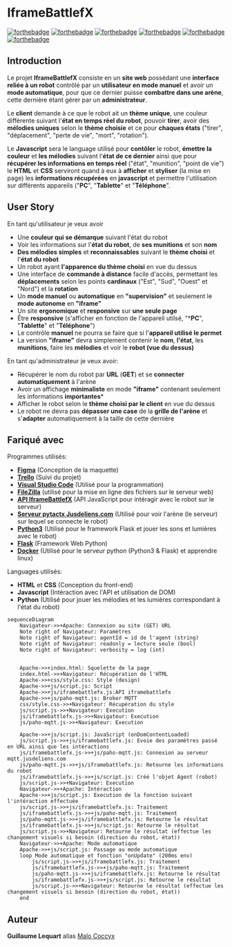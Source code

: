 # IframeBattlefX

[![forthebadge](https://forthebadge.com/images/badges/it-works-why.svg)](https://forthebadge.com) [![forthebadge](https://forthebadge.com/images/badges/built-with-love.svg)](https://forthebadge.com) [![forthebadge](https://forthebadge.com/images/badges/for-robots.svg)](https://forthebadge.com)
[![forthebadge](https://forthebadge.com/images/badges/made-with-javascript.svg)](https://forthebadge.com) [![forthebadge](https://forthebadge.com/images/badges/uses-html.svg)](https://forthebadge.com) [![forthebadge](https://forthebadge.com/images/badges/uses-css.svg)](https://forthebadge.com)

## Introduction

Le projet **IframeBattlefX** consiste en un **site web** possédant une **interface reliée à un robot** contrôlé par un **utilisateur en mode manuel** et avoir un **mode automatique**, pour que ce dernier puisse **combattre dans une arène**, cette dernière étant gérer par un **administrateur**.

Le **client** demande à ce que le robot ait un **thème unique**, une couleur différente suivant l'**état en temps réel du robot**, pouvoir **tirer**, avoir des **mélodies uniques** selon le **thème choisie** et ce pour **chaques états** ("tirer", "déplacement", "perte de vie", "mort", "rotation").

Le **Javascript** sera le language utilisé pour **contôler** le robot, **émettre la couleur** et **les mélodies** suivant l'**état de ce dernier** ainsi que pour **récupérer les informations en temps réel** ("état", "munition", "point de vie") le **HTML** et **CSS** serviront quand à eux à **afficher** et **styliser** (la mise en page) les **informations récupérées** en **javascript** et permettre l'utilisation sur différents appareils ("**PC**", "**Tablette**" et "**Téléphone**".


## User Story
 
En tant qu'utilisateur je veux avoir
* Une **couleur qui se démarque** suivant l'état du robot
* Voir les informations sur l'**état du robot**, de **ses munitions** et son **nom**
* **Des mélodies simples** et **reconnaissables** suivant le **thème choisi** et l'**état du robot**
* Un robot ayant **l'apparence du thème choisi** en vue du dessus
* Une interface de **commande à distance** facile d'accès, permettant les **déplacements** selon les points **cardinaux** ("Est", "Sud", "Ouest" et "Nord") et la **rotation**
* Un **mode manuel** ou **automatique** en **"supervision"** et seulement le **mode autonome** en **"iframe"**
* Un site **ergonomique** et **responsive** sur **une seule page**
* Être **responsive** (s'afficher en fonction de l'appareil utilsé, "***PC**", "**Tablette**" et "**Téléphone**")
* Le contrôle **manuel** ne pourra se faire que si l'**appareil utilisé le permet**
* La version **"iframe"** devra simplement contenir le **nom**, **l'état**, les **munitions**, faire les **mélodies** et voir le **robot (vue du dessus)**

En tant qu'administrateur je veux avoir:

* Récupérer le nom du robot par **URL** (**GET**) et se **connecter automatiquement** à l'arène 
* Avoir un affichage **minimaliste** en mode **"iframe"** contenant seulement les informations **importantes***
* Afficher le robot selon le **thème choisi par le client** en vue du dessus
* Le robot ne devra pas **dépasser une case** de la **grille de l'arène** et s'**adapter** automatiquement à la taille de cette dernière

## Fariqué avec

Programmes utilisés:
* **[Figma](https://www.figma.com/)** (Conception de la maquette)
* **[Trello](https://trello.com/)** (Suivi du projet)
* **[Visual Studio Code](https://code.visualstudio.com/)** (Utilisé pour la programmation) 
* **[FileZilla](https://filezilla-project.org/)** (utilisé pour la mise en ligne des fichiers sur le serveur web)
* **[API IframeBattlefX](https://github.com/MaloCoccyx/IframeBattlefX/blob/main/js/iframebattlefx.js)** (API JavaScript pour intéragir avec le robot sur le serveur)
* **[Serveur pytactx Jusdeliens.com](http://jusdeliens.com/play/pytactx/)** (Utilisé pour voir l'arène (le serveur) sur lequel se connecte le robot)
* **[Python3](https://www.python.org/download/releases/3.0/)** (Utilisé pour le framework Flask et jouer les sons et lumières avec le robot)
* **[Flask](https://flask.palletsprojects.com/)** (Framework Web Python)
* **[Docker](https://www.docker.com/)** (Utilisé pour le serveur python (Python3 & Flask) et apprendre linux)

Languages utilisés:
* **HTML** et **CSS** (Conception du front-end)
* **Javascript** (Intéraction avec l'API et utilisation de DOM)
* **Python** (Utilisé pour jouer les mélodies et les lumières correspondant à l'état du robot)

```mermaid
sequenceDiagram
    Navigateur->>+Apache: Connexion au site (GET) URL
    Note right of Navigateur: Paramètres
    Note right of Navigateur: agentId = id de l'agent (string)
    Note right of Navigateur: readonly = lecture seule (bool)
    Note right of Navigateur: verbosity = log (int)


    Apache->>+index.html: Squelette de la page
    index.html->>+Navigateur: Récupération de l'HTML
    Apache->>+css/style.css: Style (design)
    Apache->>+js/script.js: Script
    Apache->>+js/iframebattlefx.js:API iframebattlefx
    Apache->>+js/paho-mqtt.js: Broker MQTT
    css/style.css->>+Navigateur: Récupération du style
    js/script.js->>+Navigateur: Execution
    js/iframebattlefx.js->>+Navigateur: Execution
    js/paho-mqtt.js->>+Navigateur: Execution
    
    Apache->>+js/script.js: JavaScript (onDomContentLoaded)
    js/script.js->>+js/iframebattlefx.js: Evoie des paramètres passé en URL ainsi que les intéractions
    js/iframebattlefx.js->>+js/paho-mqtt.js: Connexion au serveur mqtt.jusdeliens.com
    js/paho-mqtt.js->>+js/iframebattlefx.js: Retourne les informations du robot 
    js/iframebattlefx.js->>+js/script.js: Créé l'objet Agent (robot)
    js/script.js->>+Navigateur: Execution
    Navigateur->>+Apache: Intéraction
    Apache->>+js/script.js: Execution de la fonction suivant l'intéraction effectuée
    js/script.js->>+js/iframebattlefx.js: Traitement
    js/iframebattlefx.js->>+js/paho-mqtt.js: Traitement
    js/paho-mqtt.js->>+js/iframebattlefx.js: Retourne le résultat
    js/iframebattlefx.js->>+js/script.js: Retourne le résultat
    js/script.js->>+Navigateur: Retourne le résultat (effectue les changement visuels si besoin (direction du robot, état))
    Navigateur->>+Apache: Mode automatique
    Apache->>+js/script.js: Passage au mode automatique
    loop Mode automatique et fonction "onUpdate" (200ms env)
        js/script.js->>+js/iframebattlefx.js: Traitement
        js/iframebattlefx.js->>+js/paho-mqtt.js: Traitement
        js/paho-mqtt.js->>+js/iframebattlefx.js: Retourne le résultat
        js/iframebattlefx.js->>+js/script.js: Retourne le résultat
        js/script.js->>+Navigateur: Retourne le résultat (effectue les changement visuels si besoin (direction du robot, état))
    end
```

## Auteur

**Guillaume Lequart** alias [Malo Coccyx](https://github.com/MaloCoccyx/ "@MaloCoccyx")
